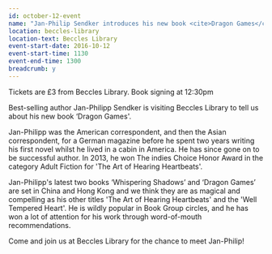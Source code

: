 ```yaml
---
id: october-12-event
name: "Jan-Philip Sendker introduces his new book <cite>Dragon Games</cite>"
location: beccles-library
location-text: Beccles Library
event-start-date: 2016-10-12
event-start-time: 1130
event-end-time: 1300
breadcrumb: y
---
```


Tickets are £3 from Beccles Library.
Book signing at 12:30pm

Best-selling author Jan-Philipp Sendker is visiting Beccles Library to tell us
about his new book ‘Dragon Games'.

Jan-Philipp was the American correspondent, and then the Asian correspondent,
for a German magazine before he spent two years writing his first novel whilst
he lived in a cabin in America. He has since gone on to be successful author. In
2013, he won The indies Choice Honor Award in the category Adult Fiction for
'The Art of Hearing Heartbeats'.

Jan-Philipp's latest two books ‘Whispering Shadows’ and ‘Dragon Games’ are set
in China and Hong Kong and we think they are as magical and compelling as his
other titles 'The Art of Hearing Heartbeats' and the 'Well Tempered Heart'.
He is wildly popular in Book Group circles, and he has won a lot
of attention for his work through word-of-mouth recommendations.

Come and join us at Beccles Library for the chance to meet Jan-Philip!
